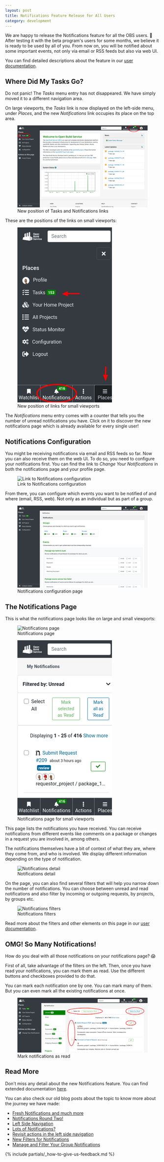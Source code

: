 ```yaml
---
layout: post
title: Notifications Feature Release for All Users
category: development
---
```


We are happy to release the Notifications feature for all the OBS users. :tada:
After testing it with the beta program's users for some months, we believe it is ready to be used by all of you.
From now on, you will be notified about some important events, not only via email or RSS feeds but also via web UI.

You can find detailed descriptions about the feature in our [user documentation](https://openbuildservice.org/help/manuals/obs-user-guide/cha.obs.notifications.html).

## Where Did My Tasks Go?

Do not panic! The _Tasks_ menu entry has not disappeared. We have simply moved it to a different navigation area.

On large viewports, the _Tasks_ link is now displayed on the left-side menu, under _Places_, and the new _Notifications_
link occupies its place on the top area.

<figure>
  <img src="/images/posts/sprint_109/notifications_tasks_links.png" alt="New position of Tasks and Notifications links" />
  <figcaption>New position of Tasks and Notifications links</figcaption>
</figure>

These are the positions of the links on small viewports:

<figure>
  <img src="/images/posts/sprint_109/notifications_link_mobile.png" alt="New position of links for small viewports" />
  <figcaption>New position of links for small viewports</figcaption>
</figure>

The _Notifications_ menu entry comes with a counter that tells you the number of unread notifications you have.
Click on it to discover the new notifications page which is already available for every single user!

## Notifications Configuration

You might be receiving notifications via email and RSS feeds so far. Now you can also receive them on the web UI.
To do so, you need to configure your notifications first. You can find the link to _Change Your Notifications_
in both the notifications page and your profile page.

<figure>
  <img src="/images/posts/sprint_109/notifications_configuration.png" alt="Link to Notifications configuration" />
  <figcaption>Link to Notifications configuration</figcaption>
</figure>

From there, you can configure which events you want to be notified of and where (email, RSS, web). Not only as an individual but as part of a group.

<figure>
  <img src="/images/posts/sprint_109/notifications_configuration_groups.png" alt="Notifications configuration page" />
  <figcaption>Notifications configuration page</figcaption>
</figure>

## The Notifications Page

This is what the notifications page looks like on large and small viewports:

<figure>
  <img src="/images/posts/sprint_109/notifications_index.png" alt="Notifications page" />
  <figcaption>Notifications page</figcaption>
</figure>

<figure>
  <img src="/images/posts/sprint_109/notifications_index_mobile.png" alt="Notifications page for small viewports" />
  <figcaption>Notifications page for small viewports</figcaption>
</figure>

This page lists the notifications you have received.
You can receive notifications from different events like comments on a package or changes in a request you are involved in, among others.

The notifications themselves have a bit of context of what they are, where they come from, and who is involved.
We display different information depending on the type of notification.

<figure>
  <img src="/images/posts/sprint_109/notifications_detail.png" alt="Notifications detail" />
  <figcaption>Notifications detail</figcaption>
</figure>

On the page, you can also find several filters that will help you narrow down the number of notifications.
You can choose between unread and read notifications and also filter by incoming or outgoing requests, by projects, by groups etc.

<figure>
  <img src="/images/posts/sprint_109/notifications_filters.png" alt="Notifications filters" />
  <figcaption>Notifications filters</figcaption>
</figure>

Read more about the filters and other elements on this page in our [user documentation](https://openbuildservice.org/help/manuals/obs-user-guide/cha.obs.notifications.html).

## OMG! So Many Notifications!

How do you deal with all those notifications on your notifications page? :scream:

First of all, take advantage of the filters on the left.
Then, once you have read your notifications, you can mark them as read.
Use the different buttons and checkboxes provided to do that.

You can mark each notification one by one. You can mark many of them. But you can even mark all the existing notifications at once.

<figure>
  <img src="/images/posts/sprint_109/notifications_mark.png" alt="Mark notifications as read" />
  <figcaption>Mark notifications as read</figcaption>
</figure>

## Read More

Don't miss any detail about the new Notifications feature. You can find extended documentation [here](https://openbuildservice.org/help/manuals/obs-user-guide/cha.obs.notifications.html).

You can also check our old blog posts about the topic to know more about the journey we have made:

- [Fresh Notifications and much more](https://openbuildservice.org/2020/03/24/notifications-redesign/)
- [Notifications Round Two!](https://openbuildservice.org/2020/04/27/notifications-round-two/)
- [Left Side Navigation](https://openbuildservice.org/2020/08/17/left-side-navigation/)
- [Lots of Notifications?](https://openbuildservice.org/2020/10/05/lots-of-notifications/)
- [Revisit actions in the left side navigation](https://openbuildservice.org/2020/12/03/revisit-actions-left-side-navigation/)
- [New Filters for Notifications](https://openbuildservice.org/2021/02/15/notifications-new-filters/)
- [Manage and Filter Your Group Notifications](https://openbuildservice.org/2021/10/12/notifications-group-filter/)

{% include partials/_how-to-give-us-feedback.md %}

